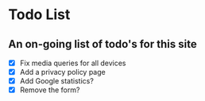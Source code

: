 # Todo List

## An on-going list of todo's for this site

- [x] Fix media queries for all devices
- [x] Add a privacy policy page
- [x] Add Google statistics?
- [x] Remove the form?
